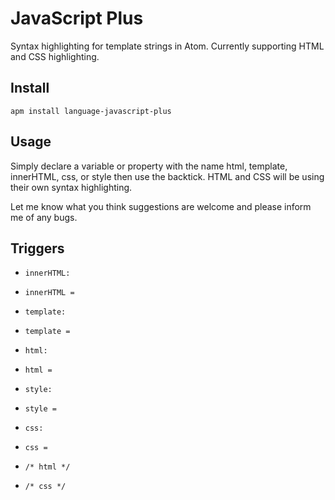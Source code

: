 
# JavaScript Plus
Syntax highlighting for template strings in Atom. Currently supporting HTML and CSS highlighting.

## Install
`apm install language-javascript-plus`

## Usage
Simply declare a variable or property with the name html, template, innerHTML, css, or style then use the backtick. HTML and CSS will be using their own syntax highlighting.

Let me know what you think suggestions are welcome and please inform me of any bugs.

## Triggers
- `innerHTML: `
- `innerHTML = `

- `template: `
- `template = `

- `html: `
- `html = `

- `style: `
- `style = `

- `css: `
- `css = `

- `/* html */`
- `/* css */`
